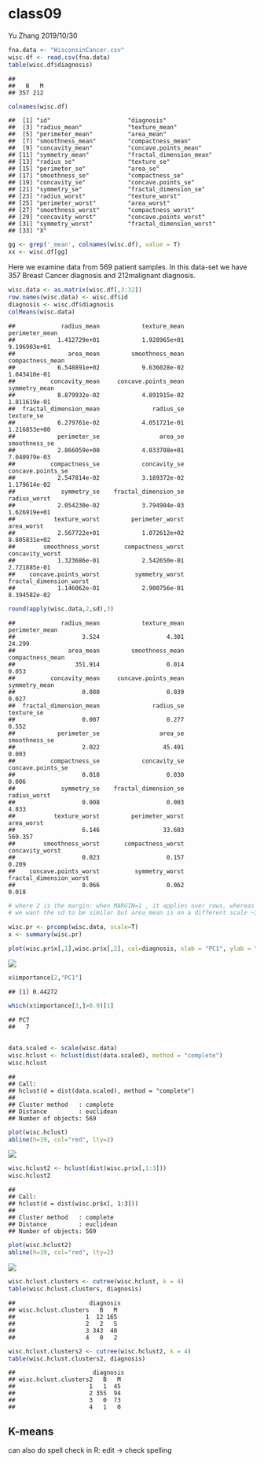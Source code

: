 class09
================
Yu Zhang
2019/10/30

``` r
fna.data <- "WisconsinCancer.csv"
wisc.df <- read.csv(fna.data)
table(wisc.df$diagnosis)
```

    ## 
    ##   B   M 
    ## 357 212

``` r
colnames(wisc.df)
```

    ##  [1] "id"                      "diagnosis"              
    ##  [3] "radius_mean"             "texture_mean"           
    ##  [5] "perimeter_mean"          "area_mean"              
    ##  [7] "smoothness_mean"         "compactness_mean"       
    ##  [9] "concavity_mean"          "concave.points_mean"    
    ## [11] "symmetry_mean"           "fractal_dimension_mean" 
    ## [13] "radius_se"               "texture_se"             
    ## [15] "perimeter_se"            "area_se"                
    ## [17] "smoothness_se"           "compactness_se"         
    ## [19] "concavity_se"            "concave.points_se"      
    ## [21] "symmetry_se"             "fractal_dimension_se"   
    ## [23] "radius_worst"            "texture_worst"          
    ## [25] "perimeter_worst"         "area_worst"             
    ## [27] "smoothness_worst"        "compactness_worst"      
    ## [29] "concavity_worst"         "concave.points_worst"   
    ## [31] "symmetry_worst"          "fractal_dimension_worst"
    ## [33] "X"

``` r
gg <- grep('_mean', colnames(wisc.df), value = T)
xx <- wisc.df[gg]
```

Here we examine data from 569 patient samples. In this data-set we have
357 Breast Cancer diagnosis and 212malignant diagnosis.

``` r
wisc.data <- as.matrix(wisc.df[,3:32])
row.names(wisc.data) <- wisc.df$id
diagnosis <- wisc.df$diagnosis
colMeans(wisc.data)
```

    ##             radius_mean            texture_mean          perimeter_mean 
    ##            1.412729e+01            1.928965e+01            9.196903e+01 
    ##               area_mean         smoothness_mean        compactness_mean 
    ##            6.548891e+02            9.636028e-02            1.043410e-01 
    ##          concavity_mean     concave.points_mean           symmetry_mean 
    ##            8.879932e-02            4.891915e-02            1.811619e-01 
    ##  fractal_dimension_mean               radius_se              texture_se 
    ##            6.279761e-02            4.051721e-01            1.216853e+00 
    ##            perimeter_se                 area_se           smoothness_se 
    ##            2.866059e+00            4.033708e+01            7.040979e-03 
    ##          compactness_se            concavity_se       concave.points_se 
    ##            2.547814e-02            3.189372e-02            1.179614e-02 
    ##             symmetry_se    fractal_dimension_se            radius_worst 
    ##            2.054230e-02            3.794904e-03            1.626919e+01 
    ##           texture_worst         perimeter_worst              area_worst 
    ##            2.567722e+01            1.072612e+02            8.805831e+02 
    ##        smoothness_worst       compactness_worst         concavity_worst 
    ##            1.323686e-01            2.542650e-01            2.721885e-01 
    ##    concave.points_worst          symmetry_worst fractal_dimension_worst 
    ##            1.146062e-01            2.900756e-01            8.394582e-02

``` r
round(apply(wisc.data,2,sd),3) 
```

    ##             radius_mean            texture_mean          perimeter_mean 
    ##                   3.524                   4.301                  24.299 
    ##               area_mean         smoothness_mean        compactness_mean 
    ##                 351.914                   0.014                   0.053 
    ##          concavity_mean     concave.points_mean           symmetry_mean 
    ##                   0.080                   0.039                   0.027 
    ##  fractal_dimension_mean               radius_se              texture_se 
    ##                   0.007                   0.277                   0.552 
    ##            perimeter_se                 area_se           smoothness_se 
    ##                   2.022                  45.491                   0.003 
    ##          compactness_se            concavity_se       concave.points_se 
    ##                   0.018                   0.030                   0.006 
    ##             symmetry_se    fractal_dimension_se            radius_worst 
    ##                   0.008                   0.003                   4.833 
    ##           texture_worst         perimeter_worst              area_worst 
    ##                   6.146                  33.603                 569.357 
    ##        smoothness_worst       compactness_worst         concavity_worst 
    ##                   0.023                   0.157                   0.209 
    ##    concave.points_worst          symmetry_worst fractal_dimension_worst 
    ##                   0.066                   0.062                   0.018

``` r
# where 2 is the margin: when MARGIN=1 , it applies over rows, whereas with MARGIN=2 , it works over columns
# we want the sd to be similar but area_mean is on a different scale ~300 so we need to scale in pca
```

``` r
wisc.pr <- prcomp(wisc.data, scale=T)
x <- summary(wisc.pr)
```

``` r
plot(wisc.pr$x[,1],wisc.pr$x[,2], col=diagnosis, xlab = "PC1", ylab = "PC2")
```

![](class09_files/figure-gfm/unnamed-chunk-4-1.png)<!-- -->

``` r
x$importance[2,"PC1"]
```

    ## [1] 0.44272

``` r
which(x$importance[3,]>0.9)[1]
```

    ## PC7 
    ##   7

## 

``` r
data.scaled <- scale(wisc.data)
wisc.hclust <- hclust(dist(data.scaled), method = "complete")
wisc.hclust
```

    ## 
    ## Call:
    ## hclust(d = dist(data.scaled), method = "complete")
    ## 
    ## Cluster method   : complete 
    ## Distance         : euclidean 
    ## Number of objects: 569

``` r
plot(wisc.hclust)
abline(h=19, col="red", lty=2)
```

![](class09_files/figure-gfm/unnamed-chunk-5-1.png)<!-- -->

``` r
wisc.hclust2 <- hclust(dist(wisc.pr$x[,1:3]))
wisc.hclust2
```

    ## 
    ## Call:
    ## hclust(d = dist(wisc.pr$x[, 1:3]))
    ## 
    ## Cluster method   : complete 
    ## Distance         : euclidean 
    ## Number of objects: 569

``` r
plot(wisc.hclust2)
abline(h=19, col="red", lty=2)
```

![](class09_files/figure-gfm/unnamed-chunk-5-2.png)<!-- -->

``` r
wisc.hclust.clusters <- cutree(wisc.hclust, k = 4)
table(wisc.hclust.clusters, diagnosis)
```

    ##                     diagnosis
    ## wisc.hclust.clusters   B   M
    ##                    1  12 165
    ##                    2   2   5
    ##                    3 343  40
    ##                    4   0   2

``` r
wisc.hclust.clusters2 <- cutree(wisc.hclust2, k = 4)
table(wisc.hclust.clusters2, diagnosis)
```

    ##                      diagnosis
    ## wisc.hclust.clusters2   B   M
    ##                     1   1  45
    ##                     2 355  94
    ##                     3   0  73
    ##                     4   1   0

## K-means

can also do spell check in R: edit -\> check spelling
